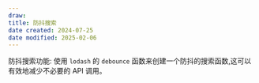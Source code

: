 ```yaml
---
draw:
title: 防抖搜索
date created: 2024-07-25
date modified: 2025-02-06
---
```


防抖搜索功能: 使用 `lodash` 的 `debounce` 函数来创建一个防抖的搜索函数,这可以有效地减少不必要的 API 调用。

